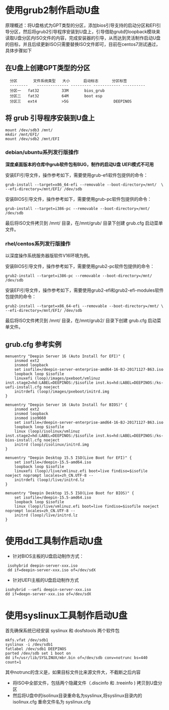 

# 使用grub2制作启动U盘

原理概述：将U盘格式为GPT类型的分区，添加bios引导支持的启动分区和EFI引导分区，然后将grub2引导程序安装到U盘上，引导借助grub的loopback模块来读取U盘分区内ISO文件的内容，完成安装器的引导，从而达到灵活制作启动U盘的目标，并且后续更新ISO只需要替换ISO文件即可，目前在centos7测试通过，具体步骤如下

在U盘上创建GPT类型的分区
------------------------
```
  分区       文件系统类型   大小      启动标志      分区标签
  --------    -------------- --------- ------------ ----------
  分区一   fat32          33M       bios_grub   
  分区二   fat32          64M       boot esp     
  分区三   ext4           >5G                    DEEPINOS
```

将 grub 引导程序安装到U盘上
---------------------------

    mount /dev/sdb3 /mnt/
    mkdir /mnt/EFI/
    mount /dev/sdb2 /mnt/EFI

### debian/ubuntu系列发行版操作

**深度桌面版本的仓库中grub软件包有BUG，制作的启动U盘 UEFI模式不可用**

安装EFI引导文件，操作参考如下，需要使用grub-efi软件包提供的命令：

    grub-install --target=x86_64-efi --removable --boot-directory=/mnt/  \
    --efi-directory=/mnt/EFI/ /dev/sdb

安装BIOS引导文件，操作参考如下，需要使用grub-pc软件包提供的命令：

    grub-install --target=i386-pc --removable --boot-directory=/mnt/ /dev/sdb

最后将ISO文件拷贝到 /mnt/ 目录，在/mnt/grub/ 目录下创建 grub.cfg
启动菜单文件。

### rhel/centos系列发行版操作

以深度操作系统服务器版软件V16环境为例。

安装BIOS引导文件，操作参考如下，需要使用grub2-pc软件包提供的命令：

    grub2-install --target=i386-pc --removable --boot-directory=/mnt/ /dev/sdb

安装EFI引导文件，操作参考如下，需要使用grub2-efi和grub2-efi-modules软件包提供的命令：

    grub2-install --target=x86_64-efi --removable --boot-directory=/mnt/ \ 
    --efi-directory=/mnt/EFI/ /dev/sdb

最后将ISO文件拷贝到 /mnt/ 目录，在/mnt/grub2/ 目录下创建 grub.cfg
启动菜单文件。

grub.cfg 参考实例
-----------------

    menuentry "Deepin Server 16 (Auto Install for EFI)" {
        insmod ext2
        insmod loopback
        set isofile=/deepin-server-enterprise-amd64-16-BJ-20171127-B63.iso
        loopback loop $isofile
        linuxefi (loop)/images/pxeboot/vmlinuz inst.stage2=hd:LABEL=DEEPINOS:/$isofile inst.ks=hd:LABEL=DEEPINOS:/ks-uefi-install.cfg noeject 
        initrdefi (loop)/images/pxeboot/initrd.img
    }

    menuentry "Deepin Server 16 (Auto Install for BIOS)" {
        insmod ext2
        insmod loopback
        insmod iso9660
        set isofile=/deepin-server-enterprise-amd64-16-BJ-20171127-B63.iso
        loopback loop $isofile
        linux (loop)/isolinux/vmlinuz inst.stage2=hd:LABEL=DEEPINOS:/$isofile inst.ks=hd:LABEL=DEEPINOS:/ks-bios-install.cfg noeject 
        initrd (loop)/isolinux/initrd.img
    }

    menuentry "Deepin Desktop 15.5 ISO(Live Boot for EFI)" {
        set isofile=/deepin-15.5-amd64.iso
        loopback loop $isofile
        linuxefi (loop)/live/vmlinuz.efi boot=live findiso=$isofile noeject noprompt locales=zh_CN.UTF-8 --
        initrdefi (loop)/live/initrd.lz
    }

    menuentry "Deepin Desktop 15.5 ISO(Live Boot for BIOS)" {
        set isofile=/deepin-15.5-amd64.iso
        loopback loop $isofile
        linux (loop)/live/vmlinuz.efi boot=live findiso=$isofile noeject noprompt locales=zh_CN.UTF-8 --
        initrd (loop)/live/initrd.lz
    }

使用dd工具制作启动U盘
=====================

-   针对BIOS主板的U盘启动制作方式：

<!-- -->

     isohybrid deepin-server-xxx.iso
     dd if=deepin-server-xxx.iso of=/dev/sdX

-   针对UEFI主板的U盘启动制作方式

<!-- -->

    isohybrid --uefi deepin-server-xxx.iso
    dd if=deepn-server-xxx.iso of=/dev/sdX

使用syslinux工具制作启动U盘
===========================

首先确保系统已经安装 syslinux 和 dosfstools 两个软件包

    mkfs.vfat /dev/sdb1 
    syslinux -i /dev/sdb1
    fatlabel /dev/sdb1 DEEPINOS
    parted /dev/sdb set 1 boot on
    dd if=/usr/lib/SYSLINUX/mbr.bin of=/dev/sdb conv=notrunc bs=440 count=1 

其中notrunc的含义是，如果目标文件比来源文件大，不截断之后内容

-   将ISO中全部文件，包括两个隐藏文件（.discinfo 和 .treeinfo )
    拷贝到U盘分区
-   然后将U盘中的isolinux目录重命名为syslinux,将syslinux目录内的isolinux.cfg
    重命文件名为 syslinux.cfg
